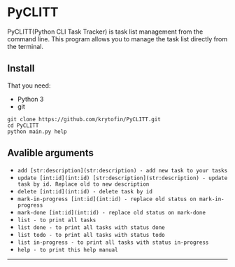 # PyCLITT


PyCLITT(Python CLI Task Tracker) is task list management from the command line. This program allows you to manage the task list directly from the terminal.


## Install

That you need:

* Python 3
* git

```
git clone https://github.com/krytofin/PyCLITT.git
cd PyCLITT
python main.py help
```

## Avalible arguments

* `add [str:description](str:description) - add new task to your tasks`
* `update [int:id](int:id) [str:description](str:description) - update task by id. Replace old to new description`
* `delete [int:id](int:id) - delete task by id`
* `mark-in-progress [int:id](int:id) - replace old status on mark-in-progress`
* `mark-done [int:id](int:id) - replace old status on mark-done`
* `list - to print all tasks`
* `list done - to print all tasks with status done`
* `list todo - to print all tasks with status todo`
* `list in-progress - to print all tasks with status in-progress`
* `help - to print this help manual`

---
